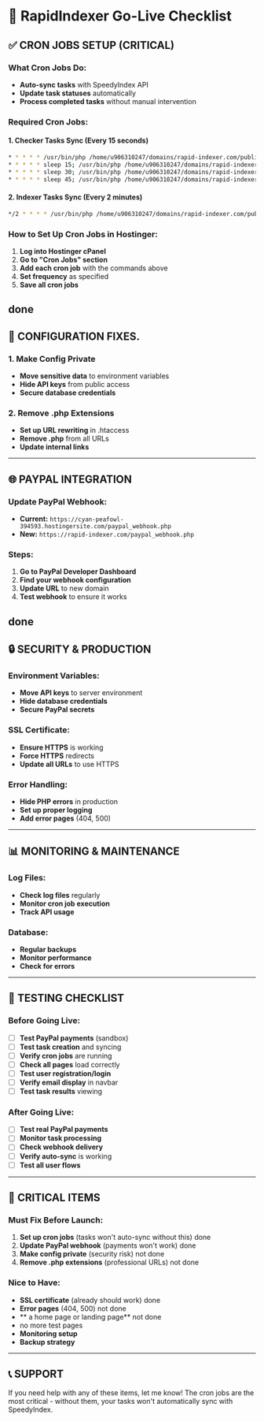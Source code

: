 # 🚀 RapidIndexer Go-Live Checklist

## ✅ **CRON JOBS SETUP (CRITICAL)**

### **What Cron Jobs Do:**
- **Auto-sync tasks** with SpeedyIndex API
- **Update task statuses** automatically
- **Process completed tasks** without manual intervention

### **Required Cron Jobs:**

#### **1. Checker Tasks Sync (Every 15 seconds)**
```bash
* * * * * /usr/bin/php /home/u906310247/domains/rapid-indexer.com/public_html/auto_checker_sync.php
* * * * * sleep 15; /usr/bin/php /home/u906310247/domains/rapid-indexer.com/public_html/auto_checker_sync.php
* * * * * sleep 30; /usr/bin/php /home/u906310247/domains/rapid-indexer.com/public_html/auto_checker_sync.php
* * * * * sleep 45; /usr/bin/php /home/u906310247/domains/rapid-indexer.com/public_html/auto_checker_sync.php

```

#### **2. Indexer Tasks Sync (Every 2 minutes)**
```bash
*/2 * * * * /usr/bin/php /home/u906310247/domains/rapid-indexer.com/public_html/auto_task_sync.php
```

### **How to Set Up Cron Jobs in Hostinger:**

1. **Log into Hostinger cPanel**
2. **Go to "Cron Jobs" section**
3. **Add each cron job** with the commands above
4. **Set frequency** as specified
5. **Save all cron jobs**


done
---

## 🔧 **CONFIGURATION FIXES**.

### **1. Make Config Private**
- **Move sensitive data** to environment variables
- **Hide API keys** from public access
- **Secure database credentials**

### **2. Remove .php Extensions**
- **Set up URL rewriting** in .htaccess
- **Remove .php** from all URLs
- **Update internal links**

---

## 🌐 **PAYPAL INTEGRATION**

### **Update PayPal Webhook:**
- **Current:** `https://cyan-peafowl-394593.hostingersite.com/paypal_webhook.php`
- **New:** `https://rapid-indexer.com/paypal_webhook.php` 


### **Steps:**
1. **Go to PayPal Developer Dashboard**
2. **Find your webhook configuration**
3. **Update URL** to new domain
4. **Test webhook** to ensure it works

done
---

## 🔒 **SECURITY & PRODUCTION**

### **Environment Variables:**
- **Move API keys** to server environment
- **Hide database credentials**
- **Secure PayPal secrets**

### **SSL Certificate:**
- **Ensure HTTPS** is working
- **Force HTTPS** redirects
- **Update all URLs** to use HTTPS

### **Error Handling:**
- **Hide PHP errors** in production
- **Set up proper logging**
- **Add error pages** (404, 500)

---

## 📊 **MONITORING & MAINTENANCE**

### **Log Files:**
- **Check log files** regularly
- **Monitor cron job execution**
- **Track API usage**

### **Database:**
- **Regular backups**
- **Monitor performance**
- **Check for errors**

---

## 🧪 **TESTING CHECKLIST**

### **Before Going Live:**
- [ ] **Test PayPal payments** (sandbox)
- [ ] **Test task creation** and syncing
- [ ] **Verify cron jobs** are running
- [ ] **Check all pages** load correctly
- [ ] **Test user registration/login**
- [ ] **Verify email display** in navbar
- [ ] **Test task results** viewing

### **After Going Live:**
- [ ] **Test real PayPal payments**
- [ ] **Monitor task processing**
- [ ] **Check webhook delivery**
- [ ] **Verify auto-sync** is working
- [ ] **Test all user flows**

---

## 🚨 **CRITICAL ITEMS**

### **Must Fix Before Launch:**
1. **Set up cron jobs** (tasks won't auto-sync without this) done
2. **Update PayPal webhook** (payments won't work) done
3. **Make config private** (security risk) not done
4. **Remove .php extensions** (professional URLs) not done

### **Nice to Have:**
- **SSL certificate** (already should work) done
- **Error pages** (404, 500) not done
- ** a home page or landing page** not done
- no more test pages
- **Monitoring setup**
- **Backup strategy**

---

## 📞 **SUPPORT**

If you need help with any of these items, let me know! The cron jobs are the most critical - without them, your tasks won't automatically sync with SpeedyIndex.
